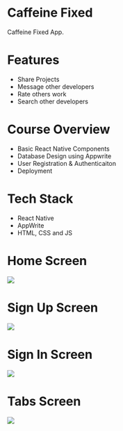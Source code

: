 # Caffeine Fixed
Caffeine Fixed App.

# Features
* Share Projects
* Message other developers
* Rate others work
* Search other developers

# Course Overview
* Basic React Native Components
* Database Design using Appwrite
* User Registration & Authenticaiton
* Deployment

# Tech Stack
* React Native
* AppWrite
* HTML, CSS and JS

# Home Screen
<img src="assets/images/onboarding2.jpg">  

# Sign Up Screen
<img src="assets/images/signup.jpg">  

# Sign In Screen
<img src="assets/images/login.jpg">  

# Tabs Screen
<img src="assets/images/tabs.jpg">  
